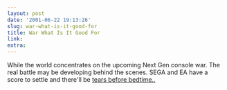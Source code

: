 ```yaml
---
layout: post
date: '2001-06-22 19:13:26'
slug: war-what-is-it-good-for
title: War What Is It Good For
link: 
extra: 
---
```


While the world concentrates on the upcoming Next Gen console war. The real battle may be developing behind the scenes. SEGA and EA have a score to settle and there'll be [tears before bedtime..](http://www.cloudchaser.com/cc/sega/columns/index.cgi?id=466)